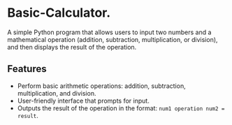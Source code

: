 # Basic-Calculator.
A simple Python program that allows users to input two numbers and a mathematical operation (addition, subtraction, multiplication, or division), and then displays the result of the operation.

## Features
- Perform basic arithmetic operations: addition, subtraction, multiplication, and division.
- User-friendly interface that prompts for input.
- Outputs the result of the operation in the format: `num1 operation num2 = result`.
